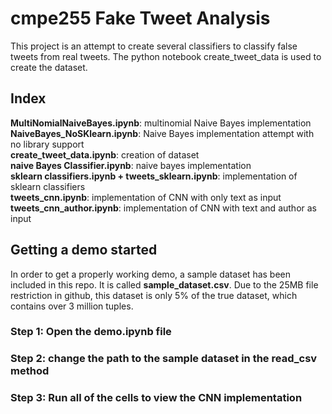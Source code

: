 # cmpe255 Fake Tweet Analysis

This project is an attempt to create several classifiers to classify false tweets from real tweets. The python notebook create_tweet_data is used to create the dataset. 

## Index

<b>MultiNomialNaiveBayes.ipynb</b>: multinomial Naive Bayes implementation <br>
<b>NaiveBayes_NoSKlearn.ipynb</b>: Naive Bayes implementation attempt with no library support <br>
<b>create_tweet_data.ipynb</b>: creation of dataset <br>
<b>naive Bayes Classifier.ipynb</b>: naive bayes implementation<br>
<b>sklearn classifiers.ipynb + tweets_sklearn.ipynb</b>: implementation of sklearn classifiers<br>
<b>tweets_cnn.ipynb</b>: implementation of CNN with only text as input <br>
<b>tweets_cnn_author.ipynb</b>: implementation of CNN with text and author as input<br>

## Getting a demo started

<p> In order to get a properly working demo, a sample dataset has been included in this repo. It is called <b>sample_dataset.csv</b>. Due to the 25MB file restriction in github, this dataset is only 5% of the true dataset, which contains over 3 million tuples.
</p>

### Step 1: Open the demo.ipynb file
### Step 2: change the path to the sample dataset in the read_csv method
### Step 3: Run all of the cells to view the CNN implementation

